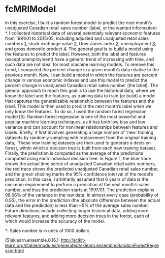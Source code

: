 # fcMRIModel
In this exercise, I built a random forest model to predict the next month’s unadjusted Canadian retail sales number (label, or the wanted information) *. I collected historical data of several potentially relevant economic features from 1991/01 to 2015/05, including adjusted and unadjusted retail sales numbers [1], stock exchange value [2], Dow-Jones index [2], unemployment [3], and gross domestic product [4]. The general goal is to build a model using the features to predict the label. However, both the label and features (except unemployment) have a general trend of increasing with time, and such data are not ideal for most machine learning models. To remove this trend, I computed the percent change in a given month’s data relative to the previous month. Now, I can build a model in which the features are percent change in various economic indexes and use this model to predict the percent change in unadjusted Canadian retail sales number (the label). The general approach to reach this goal is to use the historical data, where we know the label and the features, as training data to train (or build) a model that captures the generalizable relationship between the features and the label. This model is then used to predict the next month’s label when we only know the features. 
To do so, I used the random forest regression model [5]. Random forest regression is one of the most powerful and popular machine learning techniques, as it has both low bias and low variance and can account for nonlinear relationships between features and labels. Briefly, it first involves generating a large number of ‘new’ training datasets by randomly sampling with replacement from the original training data,. These new training datasets are then used to generate a decision forest, within which a decision tree is built from each new training dataset. Finally, the prediction is computed as the average of the predictions computed using each individual decision tree. In Figure 1, the blue trace shows the actual time series of unadjusted Canadian retail sales numbers, the red trace shows the predicted unadjusted Canadian retail sales number, and the green shading marks the 95% confidence interval of the model’s prediction. In this case, I arbitrarily assumed that 6 years of data is the minimum requirement to perform a prediction of the next month’s sales number, and thus the prediction starts at 1997/01. The prediction explains 98.66% of the variance in the raw data. In almost every case (probability of 0.95), the error in the prediction (the absolute difference between the actual data and the prediction) is less than ~5% of the average sales number. Future directions include collecting longer historical data, adding more relevant features, and adding more decision trees in the forest, each of which would increase the accuracy of the model.

*: Sales number is in units of 1000 dollars

[1]:http://www5.statcan.gc.ca/cansim/a26?lang=eng&retrLang=eng&id=0800020&paSer=&pattern=&stByVal=1&p1=1&p2=-1&tabMode=dataTable&csid=
[2]:http://www5.statcan.gc.ca/cansim/a26?lang=eng&retrLang=eng&id=1760046&pattern=dow+jones&tabMode=dataTable&srchLan=-1&p1=1&p2=-1
[3]:http://www5.statcan.gc.ca/cansim/a26?lang=eng&retrLang=eng&id=2820047&pattern=unemployment&tabMode=dataTable&srchLan=-1&p1=1&p2=-1
[4]:http://www5.statcan.gc.ca/cansim/a26?lang=eng&retrLang=eng&id=3790031&pattern=gdp&tabMode=dataTable&srchLan=-1&p1=1&p2=-1
[5]sklearn.ensemble.0.16.1: http://scikit-learn.org/stable/modules/generated/sklearn.ensemble.RandomForestRegressor.html

 

